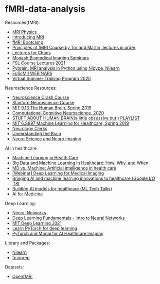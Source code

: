 # fMRI-data-analysis
Resources(fMRI):
* [MRI Physics](https://www.youtube.com/playlist?list=PLIfBbrWfKu6-XPvqWM6aZhlKKOuRLIJWG)
* [Introducing MRI](https://www.youtube.com/playlist?list=PLPcImQzEnTpz-5TzxyyoYSbiAa9xdd89l)
* [fMRI Bootcamp](https://www.youtube.com/playlist?list=PLglqFN9JmCdoOjuHBB4TOR-XRK-CdRy4m)
* [Principles of fMRI Course by Tor and Martin, lectures in order](https://www.youtube.com/playlist?list=PLcvMDPDk-dSmTBejANv7kY2mFo1ni_gkA)
* [Lectures for Chaos](https://youtube.com/playlist?list=PLIznpvQbZ-W75jgAuWzCMRT9xlPv8feiN)
* [Monash Biomedical Imaging Seminars](https://www.youtube.com/playlist?list=PLQgzH4d8zYv6zkVO4SAqxuLWQO_CKkzi7)
* [FSL Course Lectures 2021](https://www.youtube.com/playlist?list=PLvgasosJnUVl_bt8VbERUyCLU93OG31h_)
* [Pybrain: MRI analysis in Python using Nipype, Nilearn](https://www.youtube.com/watch?v=4FVGn8vodkc&ab_channel=MRCCBU)
* [EuSoMII WEBINARS](https://www.youtube.com/playlist?list=PLDTG-pzkHvCf09Xrt9N9Oug3qVDt5zb8X)
* [Virtual Summer Training Program 2020](https://www.youtube.com/playlist?list=PLZRRlbOTxTmB7yHzOAYegnWLjS2_1o8xA)


Neuroscience Resources:
* [Neuroscience Crash Course](https://www.youtube.com/playlist?list=PLOA0aRJ90NxuIgOC9YGRUT4Y-CsP12bsS)
* [Stanford Neuroscience Course](https://www.youtube.com/playlist?list=PLtdr2qSB8H94jFZJUwk99gPgK2Utv8RR1)
* [MIT 9.13 The Human Brain, Spring 2019](https://www.youtube.com/playlist?list=PLUl4u3cNGP60IKRN_pFptIBxeiMc0MCJP)
* [Computational Cognitive Neuroscience, 2020](https://www.youtube.com/playlist?list=PLu02O8xRZn7xtNx03Rlq6xMRdYcQgEpar)
* [STUFF ABOUT HUMAN BRAIN(a little obsessive but ) PLAYLIST](https://www.youtube.com/playlist?list=PLKy3LpJ7O7UZzbf8-IfPPpddtQHlUMQti)
* [MIT 6.S897 Machine Learning for Healthcare, Spring 2019](https://www.youtube.com/playlist?list=PLUl4u3cNGP60B0PQXVQyGNdCyCTDU1Q5j)
* [Neurology Clerks](https://www.youtube.com/playlist?list=PLJ_xIH7LM_xQKnYgtaefCmcGPbg8lVx0y)
* [Understanding the Brain](https://www.coursera.org/learn/neurobiology)
* [Neuro Science and Neuro Imaging](https://www.coursera.org/specializations/computational-neuroscience)

AI in healthcare:
* [Machine Learning in Health Care](https://www.youtube.com/watch?v=XQsHPuXKmO4&ab_channel=MicrosoftResearch)
* [Big Data and Machine Learning in Healthcare: How, Why, and When](https://www.youtube.com/watch?v=kqdfkkAdwxw&ab_channel=LeonardD%27Avolio)
* [MD vs. Machine: Artificial intelligence in health care](https://www.youtube.com/watch?v=xSDfma4VEx8&ab_channel=HarvardMedicalSchool)
* [[Webinar] Deep Learning for Medical Imaging](https://www.youtube.com/watch?v=9m5OMUO_Es0&ab_channel=Aidoc)
* [Bringing AI and machine learning innovations to healthcare (Google I/O '18)](https://www.youtube.com/watch?v=JzB7yS9t1YE&ab_channel=GoogleDevelopers)
* [Building AI models for healthcare (ML Tech Talks)](https://www.youtube.com/watch?v=UZEstizNxkg&ab_channel=TensorFlow)
* [AI for Medicine](https://www.coursera.org/specializations/ai-for-medicine)

Deep Learning:
* [Neural Networks](https://www.youtube.com/playlist?list=PLZHQObOWTQDNU6R1_67000Dx_ZCJB-3pi)
* [Deep Learning Fundamentals - Intro to Neural Networks](https://www.youtube.com/playlist?list=PLZbbT5o_s2xq7LwI2y8_QtvuXZedL6tQU)
* [MIT Deep Learning 2021](https://www.youtube.com/playlist?list=PLlGGJWLFaYf3JAFrLHfzaK4BxBdJVCNs8)
* [Learn PyTorch for deep learning](https://www.youtube.com/watch?v=Z_ikDlimN6A&ab_channel=DanielBourke)
* [PyTorch and Monai for AI Healthcare Imaging](https://www.youtube.com/watch?v=M3ZWfamWrBM&ab_channel=freeCodeCamp.org)

Library and Packages:
* [Nilearn](https://nilearn.github.io/dev/index.html)
* [fmriprep](https://fmriprep.org/en/stable/#)

Datasets:
* [OpenfMRI](https://openfmri.org/dataset/)
